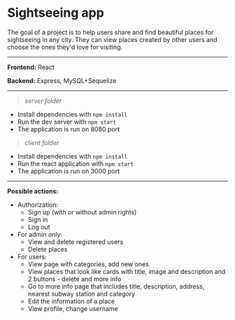 # Sightseeing app

The goal of a project is to help users share and find beautiful places for sightseeing in any city. They can view places created by other users and choose the ones they'd love for visiting.

---
**Frontend:** React

**Backend:** Express, MySQL+Sequelize

---

>*server folder*
* Install dependencies with `npm install`
* Run the dev server with `npm start`
* The application is run on 8080 port

>*client folder*
* Install dependencies with `npm install`
* Run the react application with `npm start`
* The application is run on 3000 port

---
**Possible actions:**
- Authorization: 
  - Sign up (with or without admin rights)
  - Sign in
  - Log out
- For admin only:
  - View and delete registered users
  - Delete places
- For users:
  - View page with categories, add new ones
  - View places that look like cards with title, image and description and 2 buttons - delete and more info
  - Go to more info page that includes title, description, address, nearest subway station and category
  - Edit the information of a place
  - View profile, change username 

